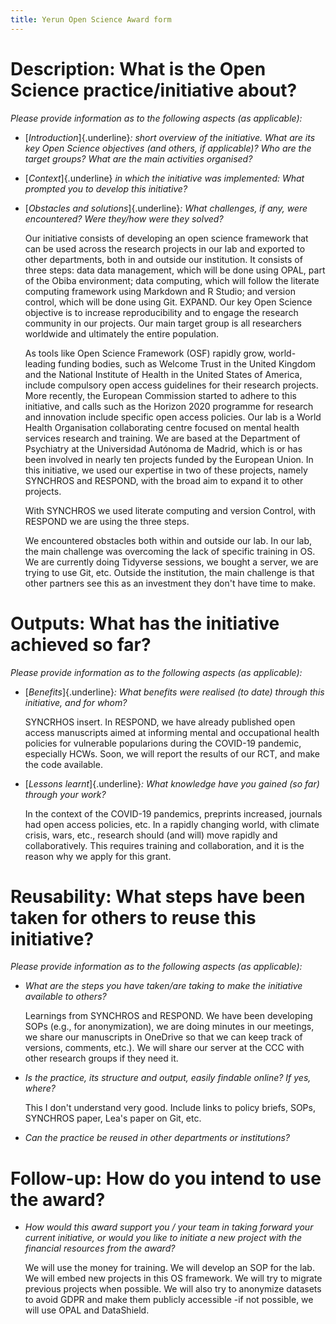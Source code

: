 ```yaml
---
title: Yerun Open Science Award form
---
```


# Description: What is the Open Science practice/initiative about?

*Please provide information as to the following aspects (as applicable):*

-   [*Introduction*]{.underline}*: short overview of the initiative. What are
    its key Open Science objectives (and others, if applicable)? Who are the
    target groups? What are the main activities organised?*

-   [*Context*]{.underline} *in which the initiative was implemented: What
    prompted you to develop this initiative?*

-   [*Obstacles and solutions*]{.underline}*: What challenges, if any, were
    encountered? Were they/how were they solved?*

    Our initiative consists of developing an open science framework that can be
    used across the research projects in our lab and exported to other
    departments, both in and outside our institution. It consists of three
    steps: data data management, which will be done using OPAL, part of the
    Obiba environment; data computing, which will follow the literate computing
    framework using Markdown and R Studio; and version control, which will be
    done using Git. EXPAND. Our key Open Science objective is to increase
    reproducibility and to engage the research community in our projects. Our
    main target group is all researchers worldwide and ultimately the entire
    population.

    As tools like Open Science Framework (OSF) rapidly grow, world-leading
    funding bodies, such as Welcome Trust in the United Kingdom and the National
    Institute of Health in the United States of America, include compulsory open
    access guidelines for their research projects. More recently, the European
    Commission started to adhere to this initiative, and calls such as the
    Horizon 2020 programme for research and innovation include specific open
    access policies. Our lab is a World Health Organisation collaborating centre
    focused on mental health services research and training. We are based at the
    Department of Psychiatry at the Universidad Autónoma de Madrid, which is or
    has been involved in nearly ten projects funded by the European Union. In
    this initiative, we used our expertise in two of these projects, namely
    SYNCHROS and RESPOND, with the broad aim to expand it to other projects.

    With SYNCHROS we used literate computing and version Control, with RESPOND
    we are using the three steps.

    We encountered obstacles both within and outside our lab. In our lab, the
    main challenge was overcoming the lack of specific training in OS. We are
    currently doing Tidyverse sessions, we bought a server, we are trying to use
    Git, etc. Outside the institution, the main challenge is that other partners
    see this as an investment they don't have time to make.

# Outputs: What has the initiative achieved so far?

*Please provide information as to the following aspects (as applicable):*

-   [*Benefits*]{.underline}*: What benefits were realised (to date) through
    this initiative, and for whom?*

    SYNCRHOS insert. In RESPOND, we have already published open access
    manuscripts aimed at informing mental and occupational health policies for
    vulnerable popularions during the COVID-19 pandemic, especially HCWs. Soon,
    we will report the results of our RCT, and make the code available.

-   [*Lessons learnt*]{.underline}*: What knowledge have you gained (so far)
    through your work?*

    In the context of the COVID-19 pandemics, preprints increased, journals had
    open access policies, etc. In a rapidly changing world, with climate crisis,
    wars, etc., research should (and will) move rapidly and collaboratively.
    This requires training and collaboration, and it is the reason why we apply
    for this grant.

<!--# blank field, max 400 words -->

# Reusability: What steps have been taken for others to reuse this initiative?

*Please provide information as to the following aspects (as applicable):*

-   *What are the steps you have taken/are taking to make the initiative
    available to others?*

    Learnings from SYNCHROS and RESPOND. We have been developing SOPs (e.g., for
    anonymization), we are doing minutes in our meetings, we share our
    manuscripts in OneDrive so that we can keep track of versions, comments,
    etc.). We will share our server at the CCC with other research groups if
    they need it.

-   *Is the practice, its structure and output, easily findable online? If yes,
    where?*

    This I don't understand very good. Include links to policy briefs, SOPs,
    SYNCHROS paper, Lea's paper on Git, etc.

-   *Can the practice be reused in other departments or institutions?*

<!--# blank field, max 400 words -->

# Follow-up: How do you intend to use the award?

-   *How would this award support you / your team in taking forward your current
    initiative, or would you like to initiate a new project with the financial
    resources from the award?*

    We will use the money for training. We will develop an SOP for the lab. We
    will embed new projects in this OS framework. We will try to migrate
    previous projects when possible. We will also try to anonymize datasets to
    avoid GDPR and make them publicly accessible -if not possible, we will use
    OPAL and DataShield.

<!--# blank field, max 400 words -->
